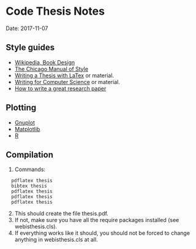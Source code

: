 Code Thesis Notes
=============

Date: 2017-11-07


Style guides
------------
  - [Wikipedia, Book Design](http://en.wikipedia.org/wiki/Book_design)
  - [The Chicago Manual of Style](http://www.chicagomanualofstyle.org)
  - [Writing a Thesis with LaTex](http://www.tug.org/pracjourn/2008-1/mori/) or material.
  - [Writing for Computer Science](https://eng.kuleuven.be/english/education/reporting/writing-for-computer-science-zobel.pdf) or material.
  - [How to write a great research paper](https://www.microsoft.com/en-us/research/academic-program/write-great-research-paper/)
  

Plotting
--------
  - [Gnuplot](http://gnuplot.info/)
  - [Matplotlib](http://matplotlib.sourceforge.net/)
  - [R](http://www.r-project.org/)


Compilation
-----------
  1. Commands:
  ```
    pdflatex thesis
    bibtex thesis
    pdflatex thesis
    pdflatex thesis
    pdflatex thesis
  ```
  2. This should create the file thesis.pdf.
  3. If not, make sure you have all the require packages installed (see webisthesis.cls).
  4. If everything works like it should, you should not be forced to change anything in webisthesis.cls at all.
